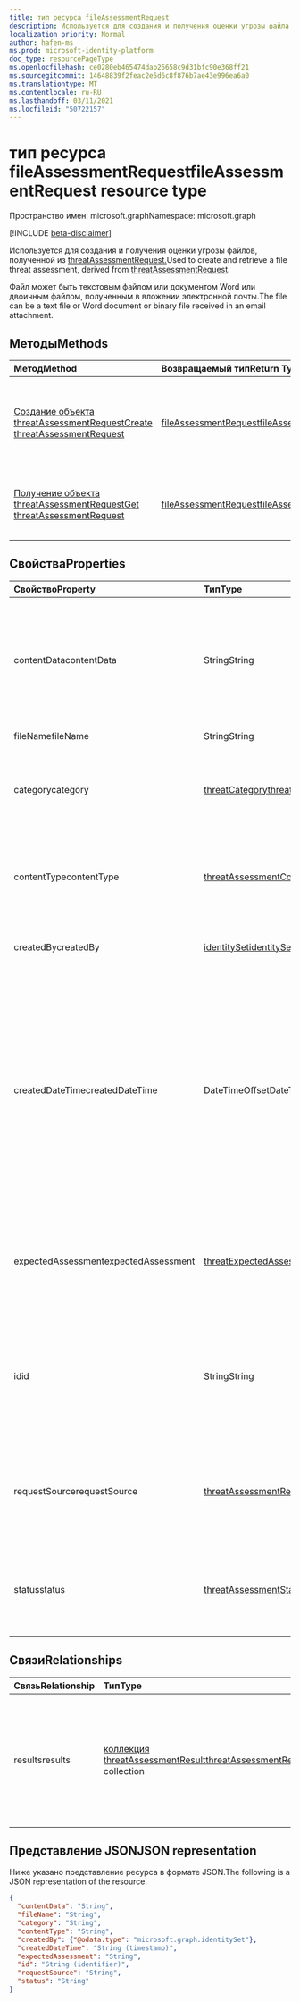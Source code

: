 ```yaml
---
title: тип ресурса fileAssessmentRequest
description: Используется для создания и получения оценки угрозы файла.
localization_priority: Normal
author: hafen-ms
ms.prod: microsoft-identity-platform
doc_type: resourcePageType
ms.openlocfilehash: ce0280eb465474dab26658c9d31bfc90e368ff21
ms.sourcegitcommit: 14648839f2feac2e5d6c8f876b7ae43e996ea6a0
ms.translationtype: MT
ms.contentlocale: ru-RU
ms.lasthandoff: 03/11/2021
ms.locfileid: "50722157"
---
```

# <a name="fileassessmentrequest-resource-type"></a><span data-ttu-id="2948c-103">тип ресурса fileAssessmentRequest</span><span class="sxs-lookup"><span data-stu-id="2948c-103">fileAssessmentRequest resource type</span></span>

<span data-ttu-id="2948c-104">Пространство имен: microsoft.graph</span><span class="sxs-lookup"><span data-stu-id="2948c-104">Namespace: microsoft.graph</span></span>

[!INCLUDE [beta-disclaimer](../../includes/beta-disclaimer.md)]

<span data-ttu-id="2948c-105">Используется для создания и получения оценки угрозы файлов, полученной из [threatAssessmentRequest.](threatAssessmentRequest.md)</span><span class="sxs-lookup"><span data-stu-id="2948c-105">Used to create and retrieve a file threat assessment, derived from [threatAssessmentRequest](threatAssessmentRequest.md).</span></span>

<span data-ttu-id="2948c-106">Файл может быть текстовым файлом или документом Word или двоичным файлом, полученным в вложении электронной почты.</span><span class="sxs-lookup"><span data-stu-id="2948c-106">The file can be a text file or Word document or binary file received in an email attachment.</span></span>

## <a name="methods"></a><span data-ttu-id="2948c-107">Методы</span><span class="sxs-lookup"><span data-stu-id="2948c-107">Methods</span></span>

| <span data-ttu-id="2948c-108">Метод</span><span class="sxs-lookup"><span data-stu-id="2948c-108">Method</span></span>       | <span data-ttu-id="2948c-109">Возвращаемый тип</span><span class="sxs-lookup"><span data-stu-id="2948c-109">Return Type</span></span> | <span data-ttu-id="2948c-110">Описание</span><span class="sxs-lookup"><span data-stu-id="2948c-110">Description</span></span> |
|:-------------|:------------|:------------|
| [<span data-ttu-id="2948c-111">Создание объекта threatAssessmentRequest</span><span class="sxs-lookup"><span data-stu-id="2948c-111">Create threatAssessmentRequest</span></span>](../api/informationprotection-post-threatassessmentrequests.md) | [<span data-ttu-id="2948c-112">fileAssessmentRequest</span><span class="sxs-lookup"><span data-stu-id="2948c-112">fileAssessmentRequest</span></span>](fileAssessmentRequest.md) | <span data-ttu-id="2948c-113">Создайте новый запрос на оценку файлов, разместив объект **fileAssessmentRequest.**</span><span class="sxs-lookup"><span data-stu-id="2948c-113">Create a new file assessment request by posting a **fileAssessmentRequest** object.</span></span> |
| [<span data-ttu-id="2948c-114">Получение объекта threatAssessmentRequest</span><span class="sxs-lookup"><span data-stu-id="2948c-114">Get threatAssessmentRequest</span></span>](../api/threatassessmentrequest-get.md) | [<span data-ttu-id="2948c-115">fileAssessmentRequest</span><span class="sxs-lookup"><span data-stu-id="2948c-115">fileAssessmentRequest</span></span>](fileassessmentrequest.md) | <span data-ttu-id="2948c-116">Ознакомьтесь с свойствами и отношениями объекта **fileAssessmentRequest.**</span><span class="sxs-lookup"><span data-stu-id="2948c-116">Read the properties and relationships of a **fileAssessmentRequest** object.</span></span> |

## <a name="properties"></a><span data-ttu-id="2948c-117">Свойства</span><span class="sxs-lookup"><span data-stu-id="2948c-117">Properties</span></span>

| <span data-ttu-id="2948c-118">Свойство</span><span class="sxs-lookup"><span data-stu-id="2948c-118">Property</span></span>     | <span data-ttu-id="2948c-119">Тип</span><span class="sxs-lookup"><span data-stu-id="2948c-119">Type</span></span>        | <span data-ttu-id="2948c-120">Описание</span><span class="sxs-lookup"><span data-stu-id="2948c-120">Description</span></span> |
|:-------------|:------------|:------------|
|<span data-ttu-id="2948c-121">contentData</span><span class="sxs-lookup"><span data-stu-id="2948c-121">contentData</span></span>|<span data-ttu-id="2948c-122">String</span><span class="sxs-lookup"><span data-stu-id="2948c-122">String</span></span>|<span data-ttu-id="2948c-123">Кодированное содержимое файла Base64.</span><span class="sxs-lookup"><span data-stu-id="2948c-123">Base64 encoded file content.</span></span> <span data-ttu-id="2948c-124">Содержимое файла не может получить обратно, так как оно не хранится.</span><span class="sxs-lookup"><span data-stu-id="2948c-124">The file content cannot fetch back because it isn't stored.</span></span>|
|<span data-ttu-id="2948c-125">fileName</span><span class="sxs-lookup"><span data-stu-id="2948c-125">fileName</span></span>|<span data-ttu-id="2948c-126">String</span><span class="sxs-lookup"><span data-stu-id="2948c-126">String</span></span>|<span data-ttu-id="2948c-127">Имя файла.</span><span class="sxs-lookup"><span data-stu-id="2948c-127">The file name.</span></span>|
|<span data-ttu-id="2948c-128">category</span><span class="sxs-lookup"><span data-stu-id="2948c-128">category</span></span>|[<span data-ttu-id="2948c-129">threatCategory</span><span class="sxs-lookup"><span data-stu-id="2948c-129">threatCategory</span></span>](enums.md#threatcategory-values)|<span data-ttu-id="2948c-130">Категория угроз.</span><span class="sxs-lookup"><span data-stu-id="2948c-130">The threat category.</span></span> <span data-ttu-id="2948c-131">Возможные значения: `spam`, `phishing`, `malware`.</span><span class="sxs-lookup"><span data-stu-id="2948c-131">Possible values are: `spam`, `phishing`, `malware`.</span></span>|
|<span data-ttu-id="2948c-132">contentType</span><span class="sxs-lookup"><span data-stu-id="2948c-132">contentType</span></span>|[<span data-ttu-id="2948c-133">threatAssessmentContentType</span><span class="sxs-lookup"><span data-stu-id="2948c-133">threatAssessmentContentType</span></span>](enums.md#threatassessmentcontenttype-values)|<span data-ttu-id="2948c-134">Тип оценки угрозы контента.</span><span class="sxs-lookup"><span data-stu-id="2948c-134">The content type of threat assessment.</span></span> <span data-ttu-id="2948c-135">Возможные значения: `mail`, `url`, `file`.</span><span class="sxs-lookup"><span data-stu-id="2948c-135">Possible values are: `mail`, `url`, `file`.</span></span>|
|<span data-ttu-id="2948c-136">createdBy</span><span class="sxs-lookup"><span data-stu-id="2948c-136">createdBy</span></span>|[<span data-ttu-id="2948c-137">identitySet</span><span class="sxs-lookup"><span data-stu-id="2948c-137">identitySet</span></span>](identityset.md)|<span data-ttu-id="2948c-138">Создатель запроса на оценку угроз.</span><span class="sxs-lookup"><span data-stu-id="2948c-138">The threat assessment request creator.</span></span>|
|<span data-ttu-id="2948c-139">createdDateTime</span><span class="sxs-lookup"><span data-stu-id="2948c-139">createdDateTime</span></span>|<span data-ttu-id="2948c-140">DateTimeOffset</span><span class="sxs-lookup"><span data-stu-id="2948c-140">DateTimeOffset</span></span>|<span data-ttu-id="2948c-141">Тип Timestamp представляет сведения о времени и дате с использованием формата ISO 8601 (всегда применяется формат UTC).</span><span class="sxs-lookup"><span data-stu-id="2948c-141">The Timestamp type represents date and time information using ISO 8601 format and is always in UTC time.</span></span> <span data-ttu-id="2948c-142">Например, значение полуночи 1 января 2014 г. в формате UTC: `2014-01-01T00:00:00Z`.</span><span class="sxs-lookup"><span data-stu-id="2948c-142">For example, midnight UTC on Jan 1, 2014 is `2014-01-01T00:00:00Z`.</span></span>|
|<span data-ttu-id="2948c-143">expectedAssessment</span><span class="sxs-lookup"><span data-stu-id="2948c-143">expectedAssessment</span></span>|[<span data-ttu-id="2948c-144">threatExpectedAssessment</span><span class="sxs-lookup"><span data-stu-id="2948c-144">threatExpectedAssessment</span></span>](enums.md#threatexpectedassessment-values)|<span data-ttu-id="2948c-145">Ожидаемая оценка от подавщика.</span><span class="sxs-lookup"><span data-stu-id="2948c-145">The expected assessment from submitter.</span></span> <span data-ttu-id="2948c-146">Возможные значения: `block`, `unblock`.</span><span class="sxs-lookup"><span data-stu-id="2948c-146">Possible values are: `block`, `unblock`.</span></span>|
|<span data-ttu-id="2948c-147">id</span><span class="sxs-lookup"><span data-stu-id="2948c-147">id</span></span>|<span data-ttu-id="2948c-148">String</span><span class="sxs-lookup"><span data-stu-id="2948c-148">String</span></span>|<span data-ttu-id="2948c-149">Идентификатор запроса на оценку угрозы — это уникальный идентификатор глобального идентификатора (GUID).</span><span class="sxs-lookup"><span data-stu-id="2948c-149">The threat assessment request ID is a globally unique identifier (GUID).</span></span>|
|<span data-ttu-id="2948c-150">requestSource</span><span class="sxs-lookup"><span data-stu-id="2948c-150">requestSource</span></span>|[<span data-ttu-id="2948c-151">threatAssessmentRequestSource</span><span class="sxs-lookup"><span data-stu-id="2948c-151">threatAssessmentRequestSource</span></span>](enums.md#threatassessmentrequestsource-values)|<span data-ttu-id="2948c-152">Источник запроса на оценку угроз.</span><span class="sxs-lookup"><span data-stu-id="2948c-152">The source of threat assessment request.</span></span> <span data-ttu-id="2948c-153">Возможные значения: `user`, `administrator`.</span><span class="sxs-lookup"><span data-stu-id="2948c-153">Possible values are: `user`, `administrator`.</span></span>|
|<span data-ttu-id="2948c-154">status</span><span class="sxs-lookup"><span data-stu-id="2948c-154">status</span></span>|[<span data-ttu-id="2948c-155">threatAssessmentStatus</span><span class="sxs-lookup"><span data-stu-id="2948c-155">threatAssessmentStatus</span></span>](enums.md#threatassessmentstatus-values)|<span data-ttu-id="2948c-156">Состояние процесса оценки.</span><span class="sxs-lookup"><span data-stu-id="2948c-156">The assessment process status.</span></span> <span data-ttu-id="2948c-157">Возможные значения: `pending`, `completed`.</span><span class="sxs-lookup"><span data-stu-id="2948c-157">Possible values are: `pending`, `completed`.</span></span>|

## <a name="relationships"></a><span data-ttu-id="2948c-158">Связи</span><span class="sxs-lookup"><span data-stu-id="2948c-158">Relationships</span></span>

| <span data-ttu-id="2948c-159">Связь</span><span class="sxs-lookup"><span data-stu-id="2948c-159">Relationship</span></span> | <span data-ttu-id="2948c-160">Тип</span><span class="sxs-lookup"><span data-stu-id="2948c-160">Type</span></span>        | <span data-ttu-id="2948c-161">Описание</span><span class="sxs-lookup"><span data-stu-id="2948c-161">Description</span></span> |
|:-------------|:------------|:------------|
|<span data-ttu-id="2948c-162">results</span><span class="sxs-lookup"><span data-stu-id="2948c-162">results</span></span>|<span data-ttu-id="2948c-163">[коллекция threatAssessmentResult](threatassessmentresult.md)</span><span class="sxs-lookup"><span data-stu-id="2948c-163">[threatAssessmentResult](threatassessmentresult.md) collection</span></span>|<span data-ttu-id="2948c-164">Коллекция результатов оценки угроз.</span><span class="sxs-lookup"><span data-stu-id="2948c-164">A collection of threat assessment results.</span></span> <span data-ttu-id="2948c-165">Только для чтения.</span><span class="sxs-lookup"><span data-stu-id="2948c-165">Read-only.</span></span> <span data-ttu-id="2948c-166">По умолчанию это `GET /threatAssessmentRequests/{id}` свойство не возвращается, если оно не `$expand` применяется.</span><span class="sxs-lookup"><span data-stu-id="2948c-166">By default, a `GET /threatAssessmentRequests/{id}` does not return this property unless you apply `$expand` on it.</span></span>|

## <a name="json-representation"></a><span data-ttu-id="2948c-167">Представление JSON</span><span class="sxs-lookup"><span data-stu-id="2948c-167">JSON representation</span></span>

<span data-ttu-id="2948c-168">Ниже указано представление ресурса в формате JSON.</span><span class="sxs-lookup"><span data-stu-id="2948c-168">The following is a JSON representation of the resource.</span></span>

<!-- {
  "blockType": "resource",
  "optionalProperties": [

  ],
  "@odata.type": "microsoft.graph.fileAssessmentRequest",
  "keyProperty": "id"
}-->

```json
{
  "contentData": "String",
  "fileName": "String",
  "category": "String",
  "contentType": "String",
  "createdBy": {"@odata.type": "microsoft.graph.identitySet"},
  "createdDateTime": "String (timestamp)",
  "expectedAssessment": "String",
  "id": "String (identifier)",
  "requestSource": "String",
  "status": "String"
}
```

<!-- uuid: 16cd6b66-4b1a-43a1-adaf-3a886856ed98
2019-02-04 14:57:30 UTC -->
<!-- {
  "type": "#page.annotation",
  "description": "fileAssessmentRequest resource",
  "keywords": "",
  "section": "documentation",
  "tocPath": ""
}-->


